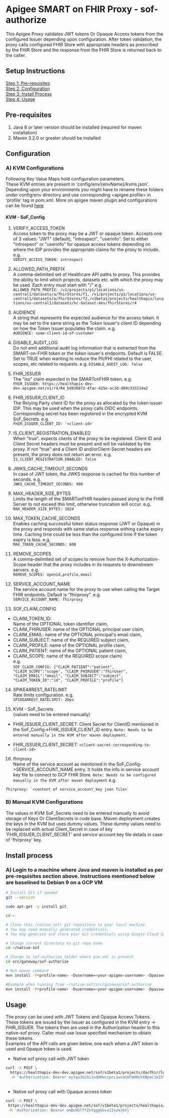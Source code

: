 # Apigee SMART on FHIR Proxy - sof-authorize

This Apigee Proxy validates JWT tokens Or Opaque Access tokens from the configured Issuer depending upon configuration.
After token validation, the proxy calls configured FHIR Store with appropriate headers as prescribed by the FHIR Store and the response from the FHIR Store is returned back to the caller.

## Setup Instructions

[Step 1: Pre-requisites](#Pre-requisites)  
[Step 2: Configuration](#Configuration)  
[Step 3: Install Process](#Install-process)  
[Step 4: Usage](#Usage)

## Pre-requisites

1. Java 8 or later version should be installed (required for maven installation)  
1. Maven 3.2.0 or greater should be installed

## Configuration

### A) KVM Configurations

Following Key Value Maps hold configuration parameters.  
These KVM entries are present in 'config/env/{envName}/kvms.json'.  
Depending upon your environments you might have to rename these folders under config/env directory and use corresponding <apigee.profile> in 'profile' tag in pom.xml. More on apigee maven plugin and configurations can be found [here](https://github.com/apigee/apigee-deploy-maven-plugin#note-1)

#### KVM - SoF_Config

1. VERIFY_ACCESS_TOKEN  
Access token to the proxy may be a JWT or opaque token. Accepts one of 3 values: "JWT" (default), "introspect", "userinfo". Set to either "introspect" or "userinfo" for opaque access tokens depending on where the IDP provides the appropriate claims for the proxy to include. e.g.  
``
VERIFY_ACCESS_TOKEN: introspect
``

1. ALLOWED_PATH_PREFIX  
A comma-delimited set of Healthcare API paths to proxy. This provides the ability to limit which projects, datasets etc. with which the proxy may be used. Each entry must start with "/" e.g.  
``
ALLOWED_PATH_PREFIX: /v1/projects/p1/locations/us-central1/datasets/a/fhirStores/f1, /v1/projects/p1/locations/us-central1/datasets/a/fhirStores/f2,/v1beta1/projects/healthapix/locations/us-central1/datasets/hc-dataset-dev/fhirStores/r4
``

1. AUDIENCE  
A string that represents the expected audience for the access token. It may be set to the same string as the Token Issuer's client ID depending on how the Token Issuer populates the claim. e.g.  
``
AUDIENCE: some-client-id-of-customer
``

1. DISABLE_AUDIT_LOG  
Do not emit additional audit log information that is extracted from the SMART-on-FHIR token or the token issuer's endpoints. Default is FALSE. Set to TRUE when wanting to reduce the PII/PHI related to the user, scopes, etc related to requests. e.g.
``
DISABLE_AUDIT_LOG: false
``

1. FHIR_ISSUER  
The "iss" claim expected in the SMARTonFHIR token. e.g.  
``
FHIR_ISSUER: https://healthapix-dev-dev.apigee.net/v1/r4/R4_bd836872-4fac-425e-ac3d-d88c333214a2
``

1. FHIR_ISSUER_CLIENT_ID  
The Relying Party client ID for the proxy as allocated by the token issuer IDP. This may be used when the proxy calls OIDC endpoints. Corresponding secret has been registered in the encrypted KVM SoF_Secrets. e.g.  
``
FHIR_ISSUER_CLIENT_ID: `<client-id>`
``

1. IS_CLIENT_REGISTRATION_ENABLED  
When "true". expects clients of the proxy to be registered. Client ID and Client Secret headers must be present and will be validated by the proxy. If not "true" and a Client ID and/orClient-Secret headers are present, the proxy does not return an error. e.g.  
``
IS_CLIENT_REGISTRATION_ENABLED: false
``

1. JWKS_CACHE_TIMEOUT_SECONDS  
In case of JWT token, the JWKS response is cached for this number of seconds. e.g.  
``
JWKS_CACHE_TIMEOUT_SECONDS: 900
``

1. MAX_HEADER_SIZE_BYTES  
Limits the length of the SMARTonFHIR headers passed along to the FHIR Server to not exceed this limit, otherwise truncation will occur. e.g.  
``
MAX_HEADER_SIZE_BYTES: 1024
``

1. MAX_TOKEN_CACHE_SECONDS  
Enables caching successful token status response (JWT or Opaque) in the proxy and responds with same status response withing cache expiry time. Caching time could be less than the configured time if the token expiry is less. e.g.  
``
MAX_TOKEN_CACHE_SECONDS: 600
``

1. REMOVE_SCOPES  
A comma-delimited set of scopes to remove from the X-Authorization-Scope header that the proxy includes in its requests to downstream servers. e.g.  
``
REMOVE_SCOPES: openid,profile,email
``

1. SERVICE_ACCOUNT_NAME  
The service account name for the proxy to use when calling the Target FHIR endpoints. Default is "fhirproxy". e.g.  
``
SERVICE_ACCOUNT_NAME: fhirproxy
``

1. SOF_CLAIM_CONFIG  

- CLAIM_TOKEN_ID:  
Name of the OPTIONAL token identifier claim,
- CLAIM_FHIRUSER: name of the OPTIONAL principal user claim,
- CLAIM_EMAIL: name of the OPTIONAL principal's email claim,
- CLAIM_SUBJECT: name of the REQUIRED subject claim,
- CLAIM_PROFILE: name of the OPTIONAL profile claim,
- CLAIM_PATIENT: name of the OPTIONAL patient claim,
- CLAIM_SCOPE: name of the REQUIRED scope claim)  
e.g.  
``
SOF_CLAIM_CONFIG: {"CLAIM_PATIENT":"patient", "CLAIM_SCOPE":"scope", "CLAIM_FHIRUSER":"fhirUser", "CLAIM_EMAIL":"email", "CLAIM_SUBJECT":"subject", "CLAIM_TOKEN_ID":"id", "CLAIM_PROFILE":"profile"}
``

14. SPIKEARREST_RATELIMIT  
Rate limits configuration. e.g.  
``
SPIKEARREST_RATELIMIT: 20ps
``

1. KVM - SoF_Secrets  
(values need to be entered manually)

- FHIR_ISSUER_CLIENT_SECRET: Client Secret for ClientID mentioned in the SoF_Config->FHIR_ISSUER_CLIENT_ID entry.
``Note: Needs to be entered manually in the KVM after maven deployment``.

- FHIR_ISSUER_CLIENT_SECRET: `<client-secret-corresponding-to-client-id>`

16. fhirproxy  
Name of the service account as mentioned in the SoF_Config->SERVICE_ACCOUNT_NAME entry. It holds the info in service account key file to connect to GCP FHIR Store.
``Note: Needs to be configured manually in the KVM after maven deployment`` e.g.  

``
fhirproxy: `<content of service_account_key json file>`
``

### B) Manual KVM Configurations

The values in KVM SoF_Secrets need to be entered manually to avoid storage of Keys Or ClientSecrets in code base.
Maven deployment creates the keys in the KVM but uses dummy values. These dummy values need to be replaced with actual Client_Secret in case of key 'FHIR_ISSUER_CLIENT_SECRET' and service account key file details in case of 'fhirproxy' key.

## Install process

### A) Login to a machine where Java and maven is installed as per pre-requisites section above. Instructions mentioned below are baselined to Debian 9 on a GCP VM

```bash
# Install Git if needed
git --version

sudo apt-get -y install git

cd ~

# Clone this (native-sof) git repository to your local machine. 
# You may need manually generated credentials.
# You may generate and store your Git credentials using Google Cloud Source Repositories.

# Change current directory to git repo home
cd ~/native-sof

# Change to sof-authorize folder where pom.xml is present
cd src/gateway/sof-authorize

# Run maven command 
mvn install -P<profile-name> -Dusername=<your-apigee-username> -Dpassword=<your-apigee-password> -Dapigee.config.dir=<path-to-config-dir> -Dapigee.config.options=create

#Example when running from ~/native-sof/src/gateway/sof-authorize
mvn install -P<profile-name> -Dusername=<your-apigee-username> -Dpassword=<your-apigee-password> -Dapigee.config.dir=../../config -Dapigee.config.options=create
```

## Usage

The proxy can be used with JWT Tokens and Opaque Access Tokens.
These tokens are issued by the Issuer as configured in the KVM entry -> FHIR_ISSUER. The tokens then are used in the Authorization header to this native-sof proxy. Caller must use Issue specified mechanism to obtain these tokens.  
Examples of the API calls are given below, one each when a JWT token is used and Opaque token is used.

- Native sof proxy call with JWT token

```bash
curl -X POST \
  https://healthapix-dev-dev.apigee.net/sof/v1beta1/projects/dacfhir/locations/us-central1/datasets/hc-dataset-dev/fhirStores/r4/fhir/Patient/cc6f4f3b-dd80-423c-aa2a-09f78b1eae4e \
  -H 'Authorization: Bearer eyJqa3UiOiJodHRwczpcL1wvaGVhbHRoYXBpeC1kZXYtZGV2LmFwaWdlZS5uZXRcL29hdXRoXC92MlwvLndlbGwta25vd25cL2p3a3MuanNvbiIsImtpZCI6InJ1bm1jbGUxZ2g3bW1zNGVwaCIsInR5cCI6IkpXVCIsImFsZyI6IlJTMzg0In0.eyJzdWIiOiJzaGFzaGFuay5taXNocmEwMUBnbWFpbC5jb20iLCJhdWQiOiJodHRwczpcL1wvaGVhbHRoYXBpeC1kZXYtZGV2LmFwaWdlZS5uZXRcL3YxXC9yNFwvUjRfYmQ4MzY4NzItNGZh' \
 
 ```

- Native sof proxy call with Opaque access token

 ```bash
 curl -X POST \
  https://healthapix-dev-dev.apigee.net/sof/v1beta1/projects/healthapix/locations/us-central1/datasets/hc-dataset-dev/fhirStores/r4/fhir/Patient/cc6f4f3b-dd80-423c-aa2a-09f78b1eae4e \
  -H 'Authorization: Bearer omBvHGTffZnYgggGGva1IxomJkVj'
  
  ```
  